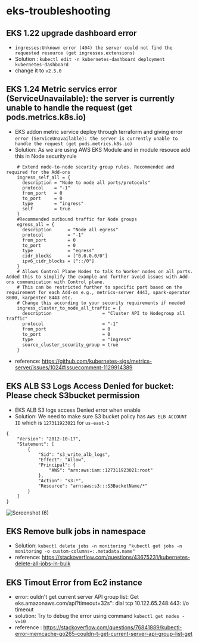 # eks-troubleshooting
## EKS 1.22 upgrade dashboard  error 
*  ```ingresses:Unknown error (404) the server could not find the requested resource (get ingresses.extensions)```
*  Solution : `kubectl edit -n kubernetes-dashboard deployment kubernetes-dashboard`
*  change it to `v2.5.0`
## EKS 1.24 Metric servics error (ServiceUnavailable): the server is currently unable to handle the request (get pods.metrics.k8s.io)
* EKS addon metric service deploy through terraform and giving error `error (ServiceUnavailable): the server is currently unable to handle the request (get pods.metrics.k8s.io)`
* Solution: As we are using AWS EKS Module and in module resouce add this in Node security rule
``` node_security_group_additional_rules = {
    # Extend node-to-node security group rules. Recommended and required for the Add-ons
    ingress_self_all = {
      description = "Node to node all ports/protocols"
      protocol    = "-1"
      from_port   = 0
      to_port     = 0
      type        = "ingress"
      self        = true
    }
    #Recommended outbound traffic for Node groups
    egress_all = {
      description      = "Node all egress"
      protocol         = "-1"
      from_port        = 0
      to_port          = 0
      type             = "egress"
      cidr_blocks      = ["0.0.0.0/0"]
      ipv6_cidr_blocks = ["::/0"]
    }
    # Allows Control Plane Nodes to talk to Worker nodes on all ports. Added this to simplify the example and further avoid issues with Add-ons communication with Control plane.
    # This can be restricted further to specific port based on the requirement for each Add-on e.g., metrics-server 4443, spark-operator 8080, karpenter 8443 etc.
    # Change this according to your security requirements if needed
    ingress_cluster_to_node_all_traffic = {
      description                   = "Cluster API to Nodegroup all traffic"
      protocol                      = "-1"
      from_port                     = 0
      to_port                       = 0
      type                          = "ingress"
      source_cluster_security_group = true
    }
```
* reference: https://github.com/kubernetes-sigs/metrics-server/issues/1024#issuecomment-1129914389
## EKS ALB S3 Logs Access Denied for bucket: Please check S3bucket permission
* EKS ALB S3 logs access Denied error when enable 
* Solution: We need to make sure S3 bucket policy has `AWS ELB ACCOUNT ID` which is `127311923021` for `us-east-1`
```
{
    "Version": "2012-10-17",
    "Statement": [
        {
            "Sid": "s3_write_alb_logs",
            "Effect": "Allow",
            "Principal": {
                "AWS": "arn:aws:iam::127311923021:root"
            },
            "Action": "s3:*",
            "Resource": "arn:aws:s3:::S3BucketName/*"
        }
    ]
}
```
![Screenshot (6)](https://github.com/abaidgulshan/eks-troubleshooting/assets/7329596/5f1ae82e-9ecf-43ca-896b-e66d7ee49eed)
## EKS Remove bulk jobs in namespace
* Solution: `kubectl delete jobs -n monitoring "kubectl get jobs -n monitoring -o custom-columns=:.metadata.name" `
* reference: https://stackoverflow.com/questions/43675231/kubernetes-delete-all-jobs-in-bulk

## EKS Timout Error from Ec2 instance 
* error: ouldn't get current server API group list: Get eks.amazonaws.com/api?timeout=32s": dial tcp 10.122.65.248:443: i/o timeout
* solution: Try to debug the error using command `kubectl get nodes -v=10`
* reference : https://stackoverflow.com/questions/76841889/kubectl-error-memcache-go265-couldn-t-get-current-server-api-group-list-get
